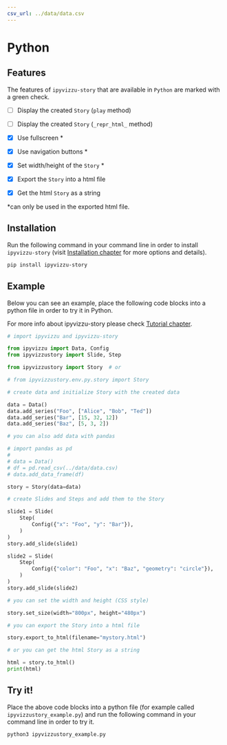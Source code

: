 ```yaml
---
csv_url: ../data/data.csv
---
```


# Python

## Features

The features of `ipyvizzu-story` that are available in `Python` are marked with
a green check.

- [ ] Display the created `Story` (`play` method)

- [ ] Display the created `Story` (`_repr_html_` method)

- [x] Use fullscreen \*

- [x] Use navigation buttons \*

- [x] Set width/height of the `Story` \*

- [x] Export the `Story` into a html file

- [x] Get the html `Story` as a string

\*can only be used in the exported html file.

## Installation

Run the following command in your command line in order to install
`ipyvizzu-story` (visit [Installation chapter](../installation.md) for more
options and details).

```sh
pip install ipyvizzu-story
```

## Example

Below you can see an example, place the following code blocks into a python file
in order to try it in Python.

For more info about ipyvizzu-story please check
[Tutorial chapter](../tutorial/index.md).

```python
# import ipyvizzu and ipyvizzu-story

from ipyvizzu import Data, Config
from ipyvizzustory import Slide, Step

from ipyvizzustory import Story  # or

# from ipyvizzustory.env.py.story import Story
```

```python
# create data and initialize Story with the created data

data = Data()
data.add_series("Foo", ["Alice", "Bob", "Ted"])
data.add_series("Bar", [15, 32, 12])
data.add_series("Baz", [5, 3, 2])

# you can also add data with pandas

# import pandas as pd
#
# data = Data()
# df = pd.read_csv(../data/data.csv)
# data.add_data_frame(df)

story = Story(data=data)
```

```python
# create Slides and Steps and add them to the Story

slide1 = Slide(
    Step(
        Config({"x": "Foo", "y": "Bar"}),
    )
)
story.add_slide(slide1)

slide2 = Slide(
    Step(
        Config({"color": "Foo", "x": "Baz", "geometry": "circle"}),
    )
)
story.add_slide(slide2)
```

```python
# you can set the width and height (CSS style)

story.set_size(width="800px", height="480px")
```

```python
# you can export the Story into a html file

story.export_to_html(filename="mystory.html")

# or you can get the html Story as a string

html = story.to_html()
print(html)
```

## Try it!

Place the above code blocks into a python file (for example called
`ipyvizzustory_example.py`) and run the following command in your command line
in order to try it.

```sh
python3 ipyvizzustory_example.py
```
